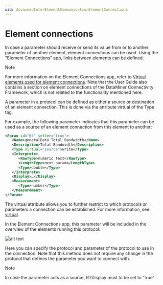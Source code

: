 ```yaml
---
uid: AdvancedInterElementCommunicationElementConnections
---
```


# Element connections

In case a parameter should receive or send its value from or to another parameter of another element, element connections can be used. Using the "Element Connections" app, links between elements can be defined.

> [!NOTE]
> For more information on the Element Connections app, refer to [Virtual elements used for element connections](xref:Virtual_elements#virtual-elements-used-for-element-connections). Note that the User Guide also contains a section on element connections of the DataMiner Connectivity Framework, which is not related to the functionality mentioned here.

A parameter in a protocol can be defined as either a source or destination of an element connection. This is done via the attribute virtual of the Type tag.

For example, the following parameter indicates that this parameter can be used as a source of an element connection from this element to another:

```xml
<Param id="65" setter="true">
   <Name>generalData_Total Bandwidth</Name>
   <Description>Total Bandwidth</Description>
   <Type virtual="source">write</Type>
   <Interprete>
      <RawType>numeric text</RawType>
      <LengthType>next param</LengthType>
      <Type>double</Type>
   </Interprete>
   <Display>…</Display>
   <Measurement>
      <Type>number</Type>
   </Measurement>
</Param>
```

The virtual attribute allows you to further restrict to which protocols or parameters a connection can be established. For more information, see [virtual](xref:Protocol.Params.Param.Type-virtual).

In the Element Connections app, this parameter will be included in the overview of the elements running this protocol:

![alt text](~/develop/images/element_connections_app.png "DataMiner Cube Element Connections app")

Here you can specify the protocol and parameter of the protocol to use in the connection. Note that this method does not require any change in the protocol that defines the parameter you want to connect with.

> [!NOTE]
> In case the parameter acts as a source, RTDisplay must to be set to "true".

